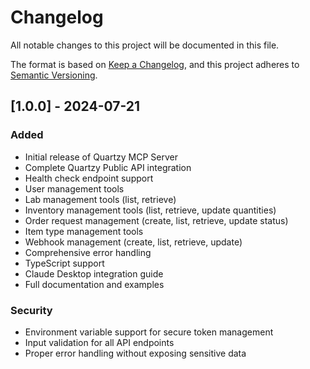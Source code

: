 # Changelog

All notable changes to this project will be documented in this file.

The format is based on [Keep a Changelog](https://keepachangelog.com/en/1.0.0/),
and this project adheres to [Semantic Versioning](https://semver.org/spec/v2.0.0.html).

## [1.0.0] - 2024-07-21

### Added
- Initial release of Quartzy MCP Server
- Complete Quartzy Public API integration
- Health check endpoint support
- User management tools
- Lab management tools (list, retrieve)
- Inventory management tools (list, retrieve, update quantities)
- Order request management (create, list, retrieve, update status)
- Item type management tools
- Webhook management (create, list, retrieve, update)
- Comprehensive error handling
- TypeScript support
- Claude Desktop integration guide
- Full documentation and examples

### Security
- Environment variable support for secure token management
- Input validation for all API endpoints
- Proper error handling without exposing sensitive data
